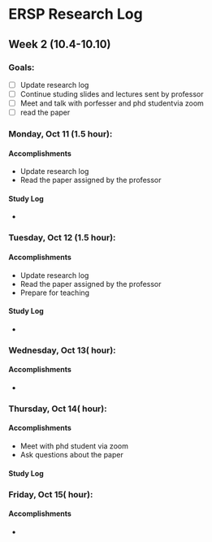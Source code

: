 # ERSP Research Log
## Week 2 (10.4-10.10)
### Goals:

- [ ] Update research log
- [ ] Continue studing slides and lectures sent by professor
- [ ] Meet and talk with porfesser and phd studentvia zoom
- [ ] read the paper

### Monday, Oct 11 (1.5 hour):
#### Accomplishments
- Update research log
- Read the paper assigned by the professor
#### Study Log
- 

### Tuesday, Oct 12 (1.5 hour):
#### Accomplishments
- Update research log
- Read the paper assigned by the professor
- Prepare for teaching
#### Study Log
- 

### Wednesday, Oct 13( hour):
#### Accomplishments
- 
### Thursday, Oct 14( hour):
#### Accomplishments
- Meet with phd student via zoom
- Ask questions about the paper
#### Study Log

### Friday, Oct 15( hour):
#### Accomplishments
- 
